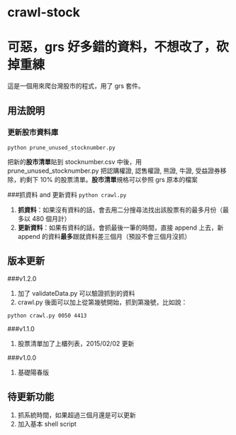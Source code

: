 # crawl-stock

# 可惡，grs 好多錯的資料，不想改了，砍掉重練

<p>這是一個用來爬台灣股市的程式，用了 grs 套件。</p>

## 用法說明

### 更新股市資料庫

<code>python prune_unused_stocknumber.py</code>

<p>把新的<b>股市清單</b>貼到 stocknumber.csv 中後，用 prune_unused_stocknumber.py 把認購權證, 認售權證, 熊證, 牛證, 受益證券移除，約剩下 10% 的股票清單。<b>股市清單</b>規格可以參照 grs 原本的檔案</p>



###抓資料 and 更新資料
<code>python crawl.py</code>

1. <b>抓資料</b>：如果沒有資料的話，會去用二分搜尋法找出該股票有的最多月份（最多以 480 個月計）
2. <b>更新資料</b>：如果有資料的話，會抓最後一筆的時間，直接 append 上去，新 append 的資料<b>最多</b>跟就資料差三個月（預設不會三個月沒抓）

## 版本更新

###v1.2.0

1. 加了 validateData.py 可以驗證抓到的資料
2. crawl.py 後面可以加上從第幾號開始，抓到第幾號，比如說：

<code>python crawl.py 0050 4413</code>


###v1.1.0

1. 股票清單加了上櫃列表，2015/02/02 更新

###v1.0.0

1. 基礎陽春版

## 待更新功能
1. 抓系統時間，如果超過三個月還是可以更新
2. 加入基本 shell script
